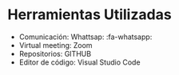 # Herramientas Utilizadas
- Comunicación: Whattsap: :fa-whatsapp:
- Virtual meeting: Zoom
- Repositorios: GITHUB
- Editor de código: Visual Studio Code

